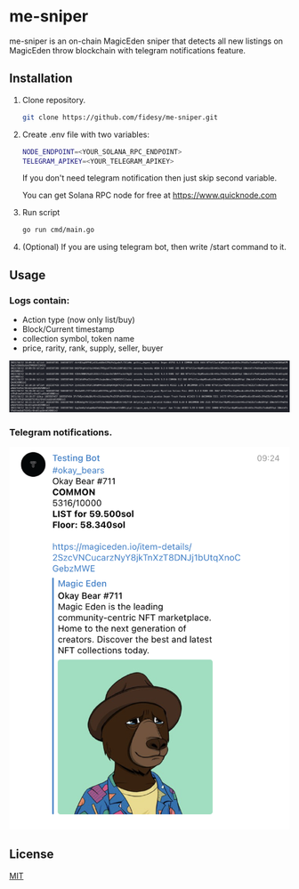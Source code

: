 # me-sniper

me-sniper is an on-chain MagicEden sniper that detects all new listings on MagicEden throw blockchain with telegram notifications feature.

## Installation

1. Clone repository.
    ```bash
    git clone https://github.com/fidesy/me-sniper.git
     ```
2. Create .env file with two variables:

    ```bash
    NODE_ENDPOINT=<YOUR_SOLANA_RPC_ENDPOINT>
    TELEGRAM_APIKEY=<YOUR_TELEGRAM_APIKEY>
    ```
    
    If you don't need telegram notification then just skip second variable.
    
    You can get Solana RPC node for free at https://www.quicknode.com
3. Run script
    ```bash
    go run cmd/main.go
    ```
4. (Optional) If you are using telegram bot, then write /start command to it.
## Usage

### Logs contain:

* Action type (now only list/buy)
* Block/Current timestamp
* collection symbol, token name
* price, rarity, rank, supply, seller, buyer

![](./data/logs.png)


### Telegram notifications.

![](./data/telegram.png)

## License
[MIT](https://choosealicense.com/licenses/mit/)